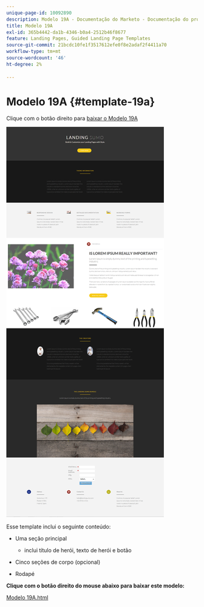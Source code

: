 ```yaml
---
unique-page-id: 10092890
description: Modelo 19A - Documentação do Marketo - Documentação do produto
title: Modelo 19A
exl-id: 365b4442-da1b-4346-b0a4-2512b46f8677
feature: Landing Pages, Guided Landing Page Templates
source-git-commit: 21bcdc10fe1f3517612efe0f8e2adaf2f4411a70
workflow-type: tm+mt
source-wordcount: '46'
ht-degree: 2%

---
```


# Modelo 19A {#template-19a}

Clique com o botão direito para [baixar o Modelo 19A](https://experienceleague.adobe.com/landing/marketo/lp-templates/template-19a.html?lang=pt-BR)

![](assets/image2015-9-16-16-3a46-3a31.png)

Esse template inclui o seguinte conteúdo:

* Uma seção principal

   * inclui título de herói, texto de herói e botão

* Cinco seções de corpo (opcional)
* Rodapé

**Clique com o botão direito do mouse abaixo para baixar este modelo:**

[Modelo 19A.html](https://experienceleague.adobe.com/landing/marketo/lp-templates/template-19a.html?lang=pt-BR)
